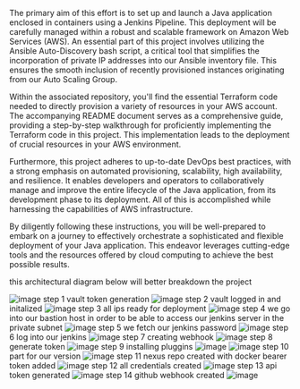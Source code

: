The primary aim of this effort is to set up and launch a Java application enclosed in containers using a Jenkins Pipeline. This deployment will be carefully managed within a robust and scalable framework on Amazon Web Services (AWS). An essential part of this project involves utilizing the Ansible Auto-Discovery bash script, a critical tool that simplifies the incorporation of private IP addresses into our Ansible inventory file. This ensures the smooth inclusion of recently provisioned instances originating from our Auto Scaling Group.

Within the associated repository, you'll find the essential Terraform code needed to directly provision a variety of resources in your AWS account. The accompanying README document serves as a comprehensive guide, providing a step-by-step walkthrough for proficiently implementing the Terraform code in this project. This implementation leads to the deployment of crucial resources in your AWS environment.

Furthermore, this project adheres to up-to-date DevOps best practices, with a strong emphasis on automated provisioning, scalability, high availability, and resilience. It enables developers and operators to collaboratively manage and improve the entire lifecycle of the Java application, from its development phase to its deployment. All of this is accomplished while harnessing the capabilities of AWS infrastructure.

By diligently following these instructions, you will be well-prepared to embark on a journey to effectively orchestrate a sophisticated and flexible deployment of your Java application. This endeavor leverages cutting-edge tools and the resources offered by cloud computing to achieve the best possible results.

this architectural diagram below will better breakdown the project

![image](https://github.com/AMARACHICLOUDHIGHT/pet-adoption-ansible-auto-discovery-2023/assets/146545412/12c24fb6-88d5-4b86-9018-8b10574fd472)
step 1 vault token generation 
![image](https://github.com/Sophia-Ikwuneme/ansible-auto-discovery-project/assets/146546195/415d3294-4a78-47f6-b6bf-abc57948aa5c)
step 2 vault logged in and initalized
![image](https://github.com/Sophia-Ikwuneme/ansible-auto-discovery-project/assets/146546195/cf4e1de8-806d-47fb-96b5-e07edd30df51)
step 3 all ips ready for deployment 
![image](https://github.com/Sophia-Ikwuneme/ansible-auto-discovery-project/assets/146546195/14525014-bfb0-42ff-822d-8deea0ee08cf)
step 4 we go into our bastion host in order to be able to access our jenkins server in the private subnet 
![image](https://github.com/Sophia-Ikwuneme/ansible-auto-discovery-project/assets/146546195/3ac932e9-cc8b-46aa-9222-0e9a8c0a72cd)
step 5 we fetch our jenkins password 
![image](https://github.com/Sophia-Ikwuneme/ansible-auto-discovery-project/assets/146546195/51d0e27f-b3df-4a7a-ae9b-9cb6b7768d47)
step 6 log into our jenkins
![image](https://github.com/Sophia-Ikwuneme/ansible-auto-discovery-project/assets/146546195/c46e0f99-c6b4-4291-a829-7afda137add5)
step 7 creating webhook 
![image](https://github.com/Sophia-Ikwuneme/ansible-auto-discovery-project/assets/146546195/0f6a157f-01c0-40dd-8d0b-a3022aec56a4)
step 8 generate token 
![image](https://github.com/Sophia-Ikwuneme/ansible-auto-discovery-project/assets/146546195/f2be3d28-95e0-4ec4-89cd-f89db3bb7019)
step 9 installing pluggins
![image](https://github.com/Sophia-Ikwuneme/ansible-auto-discovery-project/assets/146546195/4a639d01-c879-47ff-bb38-868dc5ade455)
![image](https://github.com/Sophia-Ikwuneme/ansible-auto-discovery-project/assets/146546195/568958e8-79be-459d-9f44-45fd78419b03)
step 10 part for our version 
![image](https://github.com/Sophia-Ikwuneme/ansible-auto-discovery-project/assets/146546195/4ac232d6-71f1-41dd-9478-1f81efad5ec5)
step 11 nexus repo created with docker bearer token added
![image](https://github.com/Sophia-Ikwuneme/ansible-auto-discovery-project/assets/146546195/d284f8fc-6f1d-4eeb-81b9-df55e3fe3f94)
step 12 all credentials created
![image](https://github.com/Sophia-Ikwuneme/ansible-auto-discovery-project/assets/146546195/53fde520-1d05-4e71-8405-51727169c74f)
step 13 api token generated 
![image](https://github.com/Sophia-Ikwuneme/ansible-auto-discovery-project/assets/146546195/dd222878-2958-4b63-88f0-3e49d4a776a9)
step 14 github webhook created 
![image](https://github.com/Sophia-Ikwuneme/ansible-auto-discovery-project/assets/146546195/176b26f9-239a-4f65-aebd-d806dabc1b61)




